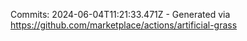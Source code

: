 Commits: 2024-06-04T11:21:33.471Z - Generated via https://github.com/marketplace/actions/artificial-grass
<br>
